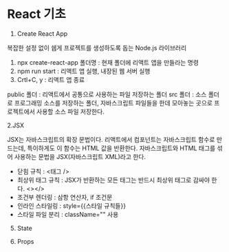 # React 기초

1. Create React App

복잡한 설정 없이 쉡게 프로젝트를 생성하도록 돕는 Node.js 라이브러리

1) npx create-react-app 폴더명 : 현재 폴더에 리액트 앱을 만들라는 명령
2) npm run start : 리액트 앱 실행, 내장된 웹 서버 실행
3) Crtl+C, y : 리액트 앱 종료

public 폴더 : 리액트에서 공통으로 사용하는 파일 저장하는 폴더
src 폴더 : 소스 폴더로 프로그래밍 소스를 저장하는 폴더, 자바스크립트 파일들을 한데 모아놓는 곳으로 프로젝트에서 사용할 소스 파일 저장한다.



2.JSX

JSX는 자바스크립트의 확장 문법이다. 리액트에서 컴포넌트는 자바스크립트 함수로 만드는데, 특이하게도 이 함수는 HTML 값을 반환한다. 자바스크립트와 HTML 태그를 섞어 사용하는 문법을 JSX(자바스크립트 XML)라고 한다.

- 닫힘 규칙 : <태그 />
- 최상위 태그 규칙 : JSX가 반환하는 모든 태그는 반드시 최상위 태그로 감싸야 한다. <></>
- 조건부 렌더링 : 삼항 연산자, if 조건문
- 인라인 스타일링 : style={{스타일 규칙들}}
- 스타일 파일 분리 : className="" 사용
  
5. State

6. Props
